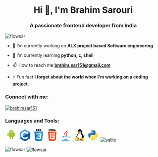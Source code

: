 <h1 align="center">Hi 👋, I'm Brahim Sarouri</h1>
<h3 align="center">A passionate frontend developer from India</h3>

<p align="left"> <img src="https://komarev.com/ghpvc/?username=flowsar&label=Profile%20views&color=0e75b6&style=flat" alt="flowsar" /> </p>

- 🔭 I’m currently working on **ALX project based Software engineering**

- 🌱 I’m currently learning **python, c, shell**

- 📫 How to reach me **brahim.sar151@gmail.com**

- ⚡ Fun fact **I forget about the world when I'm working on a coding project.**

<h3 align="left">Connect with me:</h3>
<p align="left">
<a href="https://twitter.com/brahimsar151" target="blank"><img align="center" src="https://raw.githubusercontent.com/rahuldkjain/github-profile-readme-generator/master/src/images/icons/Social/twitter.svg" alt="brahimsar151" height="30" width="40" /></a>
</p>

<h3 align="left">Languages and Tools:</h3>
<p align="left"> <a href="https://developer.android.com" target="_blank" rel="noreferrer"> <img src="https://raw.githubusercontent.com/devicons/devicon/master/icons/android/android-original-wordmark.svg" alt="android" width="40" height="40"/> </a> <a href="https://www.cprogramming.com/" target="_blank" rel="noreferrer"> <img src="https://raw.githubusercontent.com/devicons/devicon/master/icons/c/c-original.svg" alt="c" width="40" height="40"/> </a> <a href="https://www.w3schools.com/css/" target="_blank" rel="noreferrer"> <img src="https://raw.githubusercontent.com/devicons/devicon/master/icons/css3/css3-original-wordmark.svg" alt="css3" width="40" height="40"/> </a> <a href="https://www.w3.org/html/" target="_blank" rel="noreferrer"> <img src="https://raw.githubusercontent.com/devicons/devicon/master/icons/html5/html5-original-wordmark.svg" alt="html5" width="40" height="40"/> </a> <a href="https://www.java.com" target="_blank" rel="noreferrer"> <img src="https://raw.githubusercontent.com/devicons/devicon/master/icons/java/java-original.svg" alt="java" width="40" height="40"/> </a> <a href="https://www.linux.org/" target="_blank" rel="noreferrer"> <img src="https://raw.githubusercontent.com/devicons/devicon/master/icons/linux/linux-original.svg" alt="linux" width="40" height="40"/> </a> <a href="https://www.python.org" target="_blank" rel="noreferrer"> <img src="https://raw.githubusercontent.com/devicons/devicon/master/icons/python/python-original.svg" alt="python" width="40" height="40"/> </a> <a href="https://www.sqlite.org/" target="_blank" rel="noreferrer"> <img src="https://www.vectorlogo.zone/logos/sqlite/sqlite-icon.svg" alt="sqlite" width="40" height="40"/> </a> </p>

<p><img align="left" src="https://github-readme-stats.vercel.app/api/top-langs?username=flowsar&show_icons=true&locale=en&layout=compact" alt="flowsar" /></p>

<p>&nbsp;<img align="center" src="https://github-readme-stats.vercel.app/api?username=flowsar&show_icons=true&locale=en" alt="flowsar" /></p>
